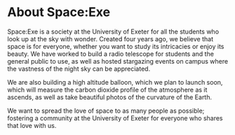 # About Space:Exe

Space:Exe is a society at the University of Exeter for all the students who look up at the sky with wonder. Created four years ago, we believe that space is for everyone, whether you want to study its intricacies or enjoy its beauty. We have worked to build a radio telescope for students and the general public to use, as well as hosted stargazing events on campus where the vastness of the night sky can be appreciated.

We are also building a high altitude balloon, which we plan to launch soon, which will measure the carbon dioxide profile of the atmosphere as it ascends, as well as take beautiful photos of the curvature of the Earth. 

We want to spread the love of space to as many people as possible; fostering a community at the University of Exeter for everyone who shares that love with us.  

